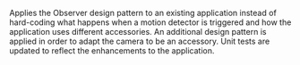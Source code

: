 Applies the Observer design pattern to an existing application instead of hard-coding what happens when a motion detector is triggered and how the application uses different accessories.  An additional design pattern is applied in order to adapt the camera to be an accessory. Unit tests are updated to reflect the enhancements to the application.